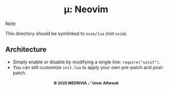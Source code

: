 <h1 align="center">μ: Neovim</h1>

> [!NOTE]
> This directory should be symlinked to `nvim/lua` (not `nvim`).

## Architecture

-   Simply enable or disable by modifying a single line: `require("uinit")`.
-   You can still customize `init.lua` to apply your own pre-patch and post-patch.

<p align="center"><sub><strong>© 2025 MEDRIVIA ／ Umar Alfarouk</strong></sub></p>

